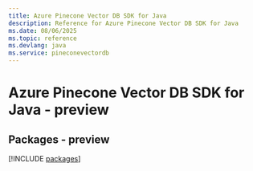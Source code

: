 ```yaml
---
title: Azure Pinecone Vector DB SDK for Java
description: Reference for Azure Pinecone Vector DB SDK for Java
ms.date: 08/06/2025
ms.topic: reference
ms.devlang: java
ms.service: pineconevectordb
---
```

# Azure Pinecone Vector DB SDK for Java - preview
## Packages - preview
[!INCLUDE [packages](pinecone-vector-db-index.md)]